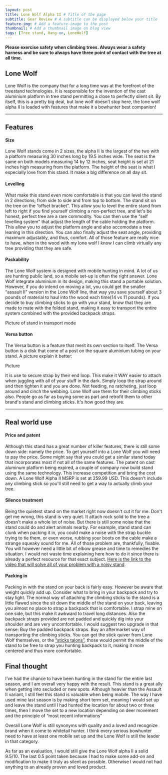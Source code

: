 ```yaml
---
layout: post
title: Lone Wolf Alpha II # Title of the page
subtitle: Gear Review # A subtitle can be displayed below your title
feature-img: # Add a feature-image to the post
thumbnail: # Add a thumbnail image on blog view
tags: [Tree stand, Hang-on, LoneWolf]
---
```

**Please exercise safety when climbing trees. Always wear a safety harness and be sure to always have three point of contact with the tree at all time.**

## Lone Wolf

Lone Wolf is the company that for a long time was at the forefront of the treestand technologies. It is responsible for the invention of the cast aluminium platform in tree stand permitting a close to perfectly silent sit. By itself, this is a pretty big deal, but lone wolf doesn’t stop here, the lone wolf alpha II is loaded with features that make it a bowhunter best companion!

*****

## Features

#### Size

Lone Wolf stands come in 2 sizes, the alpha II is the largest of the two with a platform measuring 30 inches long by 19.5 inches wide. The seat is the same on both models measuring 14 by 12 inches, seat height is set at 21 inches high measuring from the platform. The height of the seat is what I especially love from this stand. It make a big difference on all day sit.

#### Levelling

What make this stand even more comfortable is that you can level the stand in 2 directions; from side to side and from top to bottom. The stand sit on the tree on the “offset bracket”. This allow you to level the entire stand from left to right if you find yourself climbing a non-perfect tree, and let's be honest, perfect tree are a rare commodity. You can then use the “self levelling system" that adjust the length of the cable holding the platform. This allow you to adjust the platform angle and also accomodate a tree leaning in this direction. You can also finally adjust the seat angle, providing maximum adjustably, and thus, comfort. All of those feature are really nice to have, when in the wood with my lone wolf I know I can climb virtually any tree providing that they are safe.

#### Packability

The Lone Wolf system is designed with mobile hunting in mind. A lot of us are hunting public land, so a mobile set-up is often the right answer. Lone Wolf integrate aluminium in its design, making this stand a portable solution. However, if you do intend on moving a lot, you could get the smaller “assault II” version in the Lone Wolf line, that way you save yourself about 3 pounds of material to haul into the wood each time(14 vs 11 pounds). If you decide to buy climbing sticks to go with your stand, know that they are made to mate with the folded stand, making it easy to transport the entire system combined with the provided backpack straps.

Picture of stand in transport mode

#### Versa button

The Versa button is a feature that merit its own section to itself. The Versa button is a disk that come of a post on the square aluminium tubing on your stand. A picture explain it better:

Picture

It is use to secure strap by their end loop. This make it WAY easier to attach when juggling with all of your stuff in the dark. Simply loop the strap around and then tighten it and you are done. Not feeding, no ratcheting, just loop around and cinch the webbing. Lone Wolf use them for their climbing sticks also. People go as far as buying some as part and retrofit them to other brand's stand and climbing sticks. It's how good they are.

*****

## Real world use

#### Price and patent

Although this stand has a great number of killer features, there is still some down side: namely the price. To get yourself into a Lone Wolf you will need to pay the price. Some might say that you could get a similar stand today that incorporates most if not all of the same features. The patent on cast aluminum platform being expired, a couple of company now build stand using the same technology. This increase competition and bring the cost down. A Lone Wolf Alpha II MSRP is set at 259.99 USD. This doesn't include any climbing stick so you'll still need to get a way to actually climb your tree.

#### Silence treatment

Being the quietest stand on the market right now doesn't cut it for me. Don't get me wrong, this stand is very quiet. It attach rock solid to the tree a doesn't make a whole lot of noise. But there is still some noise that the stand could do and alert animals nearby. For example, stand stand can clunk when packing it in, you could make a noise with the strap buckle trying to tie them, or even worse, rubbing your boots on the cable make a strange squeaky sound for me. All of those problem are, thankfully, fixable. You will however need a little bit of elbow grease and time to remedies the situation. I would not waste time explaining here how to do it since there is already a perfect resource for that exact subject. [Here is the link to the video that will solve all of your problem with a noisy stand](https://www.youtube.com/watch?v=U_22dM-YGnY&t=617s).

#### Packing in

Packing in with the stand on your back is fairly easy. However be aware that weight quickly add up. Consider what to bring in your backpack and try to stay light. The normal way of attaching the climbing sticks to the stand is a little flawed since the sit down the middle of the stand on your back, leaving you almost no place to strap a backpack that is comfortable. I strap mine on one side, but this make it awkward to travel long distances. Also the backpack straps provided are not padded and quickly dig into your shoulder and are very uncomfortable. I would suggest two upgrade in that sense:
Buy the padded backpack straps.
Buy an aftermarket way of transporting the climbing sticks.
You can get the stick quiver from Lone Wolf themselves, or the [“sticks talons”](http://www.mobilehuntinggear.com), those would permit the middle of the stand to be free to strap you hunting backpack to it, making it more centered and thus more comfortable.

## Final thought

I’ve had the chance to have been hunting in the stand for the entire last season, and I am overall very happy with the result. This stand is a great ally when getting into secluded or new spots. Although heavier than the Assault II variant, I still feel this stand is valuable when being mobile. The way I have used mine last season is by making short term set, meaning I would set up and leave the stand until I had hunted the location for about two or three times, then I move the set to a new location depending on deer movement and the principle of “most recent informations”

Overall Lone Wolf is still synonyms with quality and a loved and recognize brand when it come to whitetail hunter. I think every serious bowhunter need to have at least one mobile set up and the Lone Wolf is still the leader in that category.

As far as an evaluation, I would still give the Lone Wolf alpha II a solid 9.5/10. The last 0.5 point taken because I had to make some add-on and modification to make it truly as silent as possible. Otherwise I would not had anything to an already proven and loved product.
